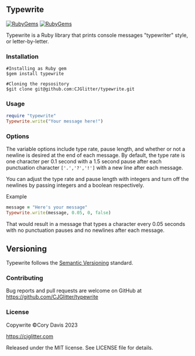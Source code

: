 ## Typewrite ##

[![RubyGems][gem_version_badge]][ruby_gems]
[![RubyGems][gem_downloads_badge]][ruby_gems]

Typewrite is a Ruby library that prints console messages "typewriter" style, or letter-by-letter.

### Installation ###
    #Installing as Ruby gem
    $gem install typewrite

    #Cloning the repsository
    $git clone git@github.com:CJGlitter/typewrite.git
### Usage ###

```ruby
require "typewrite"
Typewrite.write("Your message here!")
```

### Options ###
The variable options include type rate, pause length, and whether or not a newline is desired at the end of each message. By default, the type rate is one character per 0.1 second with a 1.5 second pause after each punctuation character `['.','?','!']` with a new line after each message. 

You can adjust the type rate and pause length with integers and turn off the newlines by passing integers and a boolean respectively. 

Example

```ruby
message = "Here's your message"
Typewrite.write(message, 0.05, 0, false)
```
That would result in a message that types a character every 0.05 seconds with no punctuation pauses and no newlines after each message.

## Versioning

Typewrite follows the [Semantic Versioning](http://semver.org/) standard.

### Contributing ###

Bug reports and pull requests are welcome on GitHub at https://github.com/CJGlitter/typewrite

### License ###
Copywrite ©Cory Davis 2023

https://cjglitter.com

Released under the MIT license. See LICENSE file for details.

[gem_version_badge]: https://img.shields.io/gem/v/awesome_print.svg?style=flat
[gem_downloads_badge]: http://img.shields.io/gem/dt/awesome_print.svg?style=flat
[ruby_gems]: http://rubygems.org/gems/typewrite
[code_climate_badge]: http://img.shields.io/codeclimate/github/awesome-print/awesome_print.svg?style=flat
[code_climate_coverage_badge]: https://codeclimate.com/github/awesome-print/awesome_print/badges/coverage.svg
